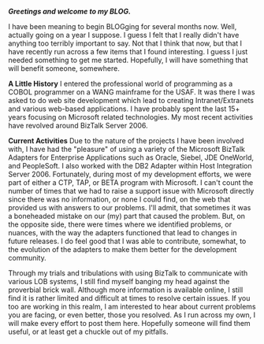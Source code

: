 
**_Greetings and welcome to my BLOG._**

I have been meaning to begin BLOGging for several months now. Well, actually going on a year I suppose. I guess I felt that I really didn't have anything too terribly important to say. Not that I think that now, but that I have recently run across a few items that I found interesting. I guess I just needed something to get me started. Hopefully, I will have something that will benefit someone, somewhere.

**A Little History** I entered the professional world of programming as a COBOL programmer on a WANG mainframe for the USAF. It was there I was asked to do web site development which lead to creating Intranet/Extranets and various web-based applications. I have probably spent the last 15+ years focusing on Microsoft related technologies. My most recent activities have revolved around BizTalk Server 2006.

**Current Activities** Due to the nature of the projects I have been involved with, I have had the "pleasure" of using a variety of the Microsoft BizTalk Adapters for Enterprise Applications such as Oracle, Siebel, JDE OneWorld, and PeopleSoft. I also worked with the DB2 Adapter within Host Integration Server 2006. Fortunately, during most of my development efforts, we were part of either a CTP, TAP, or BETA program with Microsoft. I can't count the number of times that we had to raise a support issue with Microsoft directly since there was no information, or none I could find, on the web that provided us with answers to our problems. I'll admit, that sometimes it was a boneheaded mistake on our (my) part that caused the problem. But, on the opposite side, there were times where we identified problems, or nuances, with the way the adapters functioned that lead to changes in future releases. I do feel good that I was able to contribute, somewhat, to the evolution of the adapters to make them better for the development community.

Through my trials and tribulations with using BizTalk to communicate with various LOB systems, I still find myself banging my head against the proverbial brick wall. Although more information is available online, I still find it is rather limited and difficult at times to resolve certain issues. If you too are working in this realm, I am interested to hear about current problems you are facing, or even better, those you resolved. As I run across my own, I will make every effort to post them here. Hopefully someone will find them useful, or at least get a chuckle out of my pitfalls.
